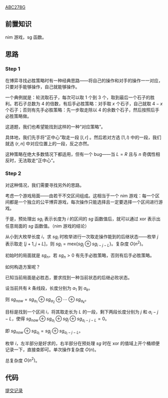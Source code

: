 [ABC278G](https://www.luogu.com.cn/problem/AT_abc278_g)

## 前置知识

$\text{nim}$ 游戏，$\text{sg}$ 函数。

## 思路

### $\text{Step 1}$

在博弈寻找必胜策略时有一种经典思路——将自己的操作和对手的操作一一对应，只要对手能够操作，自己就能够操作。

一个典例就是：轮流取石子，每次可以取 $1$ 个到 $3$ 个，取到最后一个石子的胜利。若石子总数为 $4$ 的倍数，有后手必胜策略：对手取 $x$ 个石子，自己就取 $4-x$ 个石子；否则有先手必胜策略：先一步取走除以 $4$ 的余数个石子，然后按照后手必胜策略做。

这道题，我们也希望能找到这样的一种“对应策略”。

具体地，我们先手将“正中心”取走一段 $[l,r]$ 。然后若对方选 $[1,l)$ 中的一段，我们就选 $(r,n]$ 中对应位置上的一段，反之亦然。

这种策略在绝大多数情况下都适用，但有一个 $\text{bug}$——当 $L=R$ 且与 $n$ 奇偶性相反时，无法取走“正中心”。

### $\text{Step 2}$

对这种情况，我们需要寻找另外的思路。

考虑一个游戏局面——由若干不交区间组成。这相当于一个 $\text{nim}$ 游戏：每一个区间都是一个独立的公平博弈游戏，每次操作只能选择且一定要选择一个区间进行游戏。

于是，预处理出 $sg_i$ 表示长度为 $i$ 的区间的 $sg$ 函数值后，就可以通过 $\text{xor}$ 表示出任意局面的 $sg$ 函数值。（$\text{nim}$ 游戏的结论）

从小到大枚举长度 $i$，求 $sg_i$ 时枚举进行一次取走操作能到的后继状态——枚举 $j$ 表示取走 $[j+1,j+L]$，则 $sg_i=\text{mex}\{sg_{j}\oplus sg_{i-j-L}\}$。复杂度 $O(n^2)$。

初始时的局面就是 $sg_n$，若 $sg_n>0$ 有先手必胜策略，否则有后手必胜策略。

如何构造方案呢？

已知当前局面是必胜态，要求找到一种当前状态的后继必败状态。

设当前共有 $k$ 条线段，长度分别为 $a_1$ 到 $a_k$。

则 $sg_{now}=sg_{a_1}\oplus sg_{a_2}\oplus\cdots\oplus sg_{a_k}$。

目标是找到一个区间 $i$，将其取走长为 $L$ 的一段，剩下两段长度分别为 $j$ 和 $a_i-j-L$，使得 $sg_{now}\oplus sg_{a_i}\oplus sg_{j}\oplus sg_{a_i-j-L}=0$。

即 $sg_{now}\oplus sg_{a_i}=sg_{j}\oplus sg_{a_i-j-L}$。

枚举 $i$，左半部分是好求的，右半部分在预处理 $sg$ 时在 $\text{xor}$ 的值域上开个桶顺便记录一下，直接查即可。单次操作复杂度 $O(n)$。

总复杂度 $O(n^2)$。

## 代码

[提交记录](https://atcoder.jp/contests/abc278/submissions/36702819)


